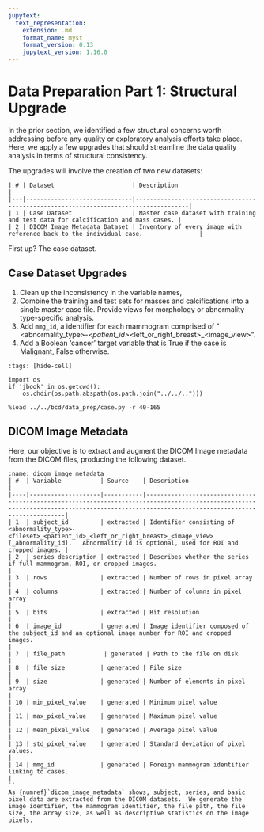 ```yaml
---
jupytext:
  text_representation:
    extension: .md
    format_name: myst
    format_version: 0.13
    jupytext_version: 1.16.0
---
```


# Data Preparation Part 1: Structural Upgrade

In the prior section, we identified a few structural concerns worth addressing before any quality or exploratory analysis efforts take place. Here, we apply a few upgrades that should streamline the data quality analysis in terms of structural consistency.

The upgrades will involve the creation of two new datasets:

```{table} Pre-Analysis Case and DICOM Datasets
| # | Dataset                      | Description                                                                         |
|---|------------------------------|-------------------------------------------------------------------------------------|
| 1 | Case Dataset                 | Master case dataset with training and test data for calcification and mass cases. |
| 2 | DICOM Image Metadata Dataset | Inventory of every image with reference back to the individual case.                |
```
First up? The case dataset.

## Case Dataset Upgrades

1. Clean up the inconsistency in the variable names,
2. Combine the training and test sets for masses and calcifications into a single master case file. Provide views for morphology or abnormality type-specific analysis.
3. Add `mmg_id`, a identifier for each mammogram comprised of "<abnormality_type>-<fileset>_<patient_id>_<left_or_right_breast>_<image_view>".
4. Add a Boolean ‘cancer’ target variable that is True if the case is Malignant, False otherwise.

```{code-cell}
:tags: [hide-cell]

import os
if 'jbook' in os.getcwd():
    os.chdir(os.path.abspath(os.path.join("../../..")))

%load ../../bcd/data_prep/case.py -r 40-165
```

## DICOM Image Metadata

Here, our objective is to extract and augment the DICOM Image metadata from the DICOM files, producing the following dataset.

```{table} DICOM Image Metadata
:name: dicom_image_metadata
| #  | Variable           | Source    | Description                                                                                                                                                                               |
|----|--------------------|-----------|-------------------------------------------------------------------------------------------------------------------------------------------------------------------------------------------|
| 1  | subject_id         | extracted | Identifier consisting of   <abnormality_type>-<fileset>_<patient_id>_<left_or_right_breast>_<image_view>[_abnormality_id].   Abnormality id is optional, used for ROI and cropped images. |
| 2  | series_description | extracted | Describes whether the series if full mammogram, ROI, or cropped images.                                                                                                                   |
| 3  | rows               | extracted | Number of rows in pixel array                                                                                                                                                             |
| 4  | columns            | extracted | Number of columns in pixel array                                                                                                                                                          |
| 5  | bits               | extracted | Bit resolution                                                                                                                                                                            |
| 6  | image_id           | generated | Image identifier composed of the subject_id and an optional image number for ROI and cropped images.                                                                                    |
| 7  | file_path           | generated | Path to the file on disk                                                                                                                                                                  |
| 8  | file_size          | generated | File size                                                                                                                                                                                 |
| 9  | size               | generated | Number of elements in pixel array                                                                                                                                                         |
| 10 | min_pixel_value    | generated | Minimum pixel value                                                                                                                                                                       |
| 11 | max_pixel_value    | generated | Maximum pixel value                                                                                                                                                                       |
| 12 | mean_pixel_value   | generated | Average pixel value                                                                                                                                                                       |
| 13 | std_pixel_value    | generated | Standard deviation of pixel values.                                                                                                                                                       |
| 14 | mmg_id             | generated | Foreign mammogram identifier linking to cases.                                                                                                                                            |
``
As {numref}`dicom_image_metadata` shows, subject, series, and basic pixel data are extracted from the DICOM datasets.  We generate the image identifier, the mammogram identifier, the file path, the file size, the array size, as well as descriptive statistics on the image pixels.
